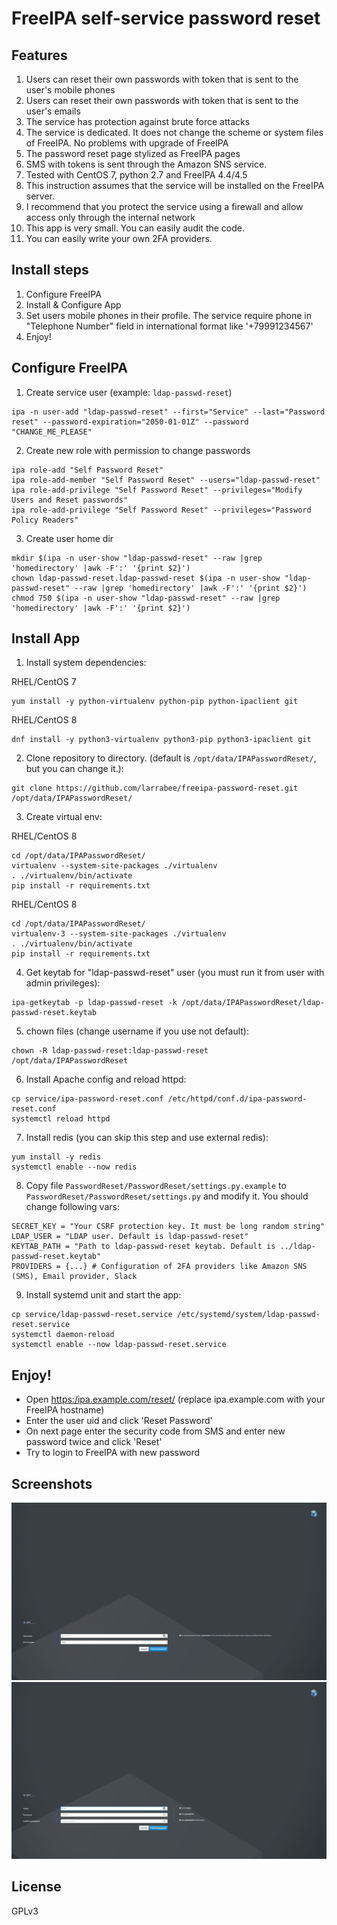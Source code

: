 # FreeIPA self-service password reset

## Features
1. Users can reset their own passwords with token that is sent to the user's mobile phones
2. Users can reset their own passwords with token that is sent to the user's emails
3. The service has protection against brute force attacks
4. The service is dedicated. It does not change the scheme or system files of FreeIPA. No problems with upgrade of FreeIPA
5. The password reset page stylized as FreeIPA pages
6. SMS with tokens is sent through the Amazon SNS service.
7. Tested with CentOS 7, python 2.7 and FreeIPA 4.4/4.5
8. This instruction assumes that the service will be installed on the FreeIPA server.
9. I recommend that you protect the service using a firewall and allow access only through the internal network
10. This app is very small. You can easily audit the code.
11. You can easily write your own 2FA providers.


## Install steps

1. Configure FreeIPA
2. Install & Configure App
3. Set users mobile phones in their profile. The service require phone in "Telephone Number" field in international format like '+79991234567'
4. Enjoy!

## Configure FreeIPA
1. Create service user (example: `ldap-passwd-reset`)
```
ipa -n user-add "ldap-passwd-reset" --first="Service" --last="Password reset" --password-expiration="2050-01-01Z" --password "CHANGE_ME_PLEASE"
```
2. Create new role with permission to change passwords
```
ipa role-add "Self Password Reset"
ipa role-add-member "Self Password Reset" --users="ldap-passwd-reset"
ipa role-add-privilege "Self Password Reset" --privileges="Modify Users and Reset passwords"
ipa role-add-privilege "Self Password Reset" --privileges="Password Policy Readers"
```
3. Create user home dir
```
mkdir $(ipa -n user-show "ldap-passwd-reset" --raw |grep 'homedirectory' |awk -F':' '{print $2}')
chown ldap-passwd-reset.ldap-passwd-reset $(ipa -n user-show "ldap-passwd-reset" --raw |grep 'homedirectory' |awk -F':' '{print $2}')
chmod 750 $(ipa -n user-show "ldap-passwd-reset" --raw |grep 'homedirectory' |awk -F':' '{print $2}')
```


## Install App
1. Install system dependencies:

RHEL/CentOS 7
```
yum install -y python-virtualenv python-pip python-ipaclient git
```
RHEL/CentOS 8
```
dnf install -y python3-virtualenv python3-pip python3-ipaclient git
```
2. Clone repository to directory. (default is `/opt/data/IPAPasswordReset/`, but you can change it.):
```
git clone https://github.com/larrabee/freeipa-password-reset.git /opt/data/IPAPasswordReset/
```
3. Create virtual env:

RHEL/CentOS 8

```
cd /opt/data/IPAPasswordReset/
virtualenv --system-site-packages ./virtualenv
. ./virtualenv/bin/activate
pip install -r requirements.txt
```
RHEL/CentOS 8
```
cd /opt/data/IPAPasswordReset/
virtualenv-3 --system-site-packages ./virtualenv
. ./virtualenv/bin/activate
pip install -r requirements.txt
```
4. Get keytab for "ldap-passwd-reset" user (you must run it from user with admin privileges):
```
ipa-getkeytab -p ldap-passwd-reset -k /opt/data/IPAPasswordReset/ldap-passwd-reset.keytab
```
5. chown files (change username if you use not default):
```
chown -R ldap-passwd-reset:ldap-passwd-reset /opt/data/IPAPasswordReset
```
6. Install Apache config and reload httpd:
```
cp service/ipa-password-reset.conf /etc/httpd/conf.d/ipa-password-reset.conf
systemctl reload httpd
```
7. Install redis (you can skip this step and use external redis):
```
yum install -y redis
systemctl enable --now redis
```
8. Copy file `PasswordReset/PasswordReset/settings.py.example` to `PasswordReset/PasswordReset/settings.py` and modify it. You should change following vars:
```
SECRET_KEY = "Your CSRF protection key. It must be long random string"
LDAP_USER = "LDAP user. Default is ldap-passwd-reset"
KEYTAB_PATH = "Path to ldap-passwd-reset keytab. Default is ../ldap-passwd-reset.keytab"
PROVIDERS = {...} # Configuration of 2FA providers like Amazon SNS (SMS), Email provider, Slack

```
9. Install systemd unit and start the app:
```
cp service/ldap-passwd-reset.service /etc/systemd/system/ldap-passwd-reset.service
systemctl daemon-reload
systemctl enable --now ldap-passwd-reset.service
```

## Enjoy!
* Open [https:/ipa.example.com/reset/](https://ipa.example.com/reset/) (replace ipa.example.com with your FreeIPA hostname)
* Enter the user uid and click 'Reset Password'
* On next page enter the security code from SMS and enter new password twice and click 'Reset'
* Try to login to FreeIPA with new password

## Screenshots
![Main Page](/service/main.png?raw=true "Main Page")
![Confirmation Page](/service/reset.png?raw=true "Confirmation Page")

## License
GPLv3
